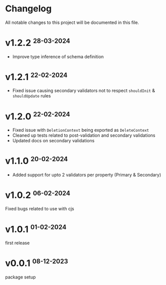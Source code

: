 # Changelog

All notable changes to this project will be documented in this file.

# v1.2.2 <small><sup>28-03-2024</sup></small>

- Improve type inference of schema definition

# v1.2.1 <small><sup>22-02-2024</sup></small>

- Fixed issue causing secondary validators not to respect `shouldInit` & `shouldUpdate` rules

# v1.2.0 <small><sup>22-02-2024</sup></small>

- Fixed issue with `DeletionContext` being exported as `DeleteContext`
- Cleaned up tests related to post-validation and secondary validations
- Updated docs on secondary validations

# v1.1.0 <small><sup>20-02-2024</sup></small>

- Added support for upto 2 validators per property (Primary & Secondary)

# v1.0.2 <small><sup>06-02-2024</sup></small>

Fixed bugs related to use with cjs

# v1.0.1 <small><sup>01-02-2024</sup></small>

first release

# v0.0.1 <small><sup>08-12-2023</sup></small>

package setup
